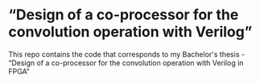 # “Design of a co-processor for the convolution operation with Verilog”

This repo contains the code that corresponds to my Bachelor's thesis - “Design of a co-processor for the convolution operation with Verilog in FPGA”
